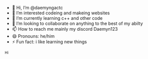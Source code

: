 - 👋 Hi, I’m @daemyngactc
- 👀 I’m interested codeing and makeing websites 
- 🌱 I’m currently learning c++ and other code 
- 💞️ I’m looking to collaborate on anything to the best of my abilty 
- 📫 How to reach me mainly my discord Daemyn123
- 😄 Pronouns: he/him 
- ⚡ Fun fact: i like learning new things
  

<sub>Hi</sub>

<!---
daemyngactc/daemyngactc is a ✨ special ✨ repository because its `README.md` (this file) appears on your GitHub profile.
You can click the Preview link to take a look at your changes.
--->

